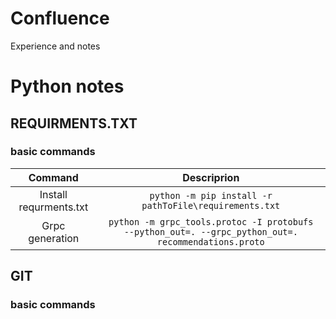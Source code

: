 # Confluence
Experience and notes
# Python notes
## REQUIRMENTS.TXT
### basic commands
|Command|Descriprion|
|:-----------------------------:|:-----------------------------------:|
|Install requrments.txt|`python -m pip install -r pathToFile\requirements.txt`|
|Grpc generation|`python -m grpc_tools.protoc -I protobufs  --python_out=. --grpc_python_out=. recommendations.proto`|

## GIT
### basic commands
